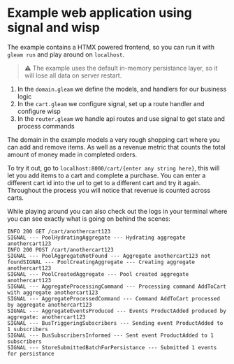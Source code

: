 # Example web application using signal and wisp

The example contains a HTMX powered frontend, so you can run it with `gleam run` and play around on `localhost`.

> ⚠️ The example uses the default in-memory persistance layer, so it will lose all data on server restart.

1. In the `domain.gleam` we define the models, and handlers for our business logic
2. In the `cart.gleam` we configure signal, set up a route handler and configure wisp
3. In the `router.gleam` we handle api routes and use signal to get state and process commands

The domain in the example models a very rough shopping cart where you can add and remove items. As well as a revenue metric that counts the total amount of money made in completed orders.

To try it out, go to `localhost:8000/cart/{enter any string here}`, this will let you add items to a cart and complete a purchase. You can enter a different cart id into the url to get to a different cart and try it again. Throughout the process you will notice that revenue is counted across carts.

While playing around you can also check out the logs in your terminal where you can see exactly what is going on behind the scenes:

```
INFO 200 GET /cart/anothercart123
SIGNAL --- PoolHydratingAggregate --- Hydrating aggregate anothercart123
INFO 200 POST /cart/anothercart123
SIGNAL --- PoolAggregateNotFound --- Aggregate anothercart123 not foundSIGNAL --- PoolCreatingAggregate --- Creating aggregate anothercart123
SIGNAL --- PoolCreatedAggregate --- Pool created aggregate anothercart123
SIGNAL --- AggregateProcessingCommand --- Processing command AddToCart with aggregate anothercart123
SIGNAL --- AggregateProcessedCommand --- Command AddToCart processed by aggregate anothercart123
SIGNAL --- AggregateEventsProduced --- Events ProductAdded produced by aggregate: anothercart123
SIGNAL --- BusTriggeringSubscribers --- Sending event ProductAdded to 1 subscribers
SIGNAL --- BusSubscribersInformed --- Sent event ProductAdded to 1 subscribers
SIGNAL --- StoreSubmittedBatchForPersistance --- Submitted 1 events for persistance
```
